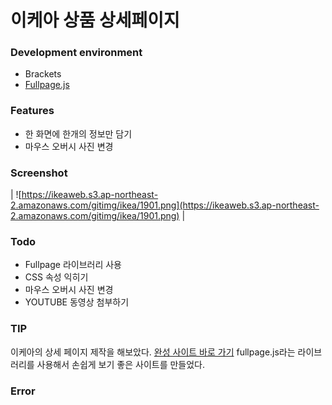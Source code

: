 # 이케아 상품 상세페이지
### Development environment
- Brackets
- [Fullpage.js](https://github.com/alvarotrigo/fullPage.js/)

### Features
- 한 화면에 한개의 정보만 담기
- 마우스 오버시 사진 변경

### Screenshot
| ![https://ikeaweb.s3.ap-northeast-2.amazonaws.com/gitimg/ikea/1901.png](https://ikeaweb.s3.ap-northeast-2.amazonaws.com/gitimg/ikea/1901.png) |

### Todo
- Fullpage 라이브러리 사용
- CSS 속성 익히기
- 마우스 오버시 사진 변경
- YOUTUBE 동영상 첨부하기

### TIP
이케아의 상세 페이지 제작을 해보았다. [완성 사이트 바로 가기](https://ikeaweb.s3.ap-northeast-2.amazonaws.com/index.html)
fullpage.js라는 라이브러리를 사용해서 손쉽게 보기 좋은 사이트를 만들었다.

### Error

